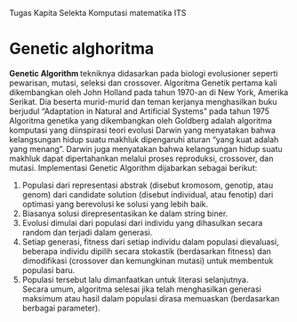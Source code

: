 Tugas Kapita Selekta Komputasi matematika ITS
# Genetic alghoritma
<b> Genetic Algorithm </b> tekniknya didasarkan pada biologi evolusioner seperti pewarisan, mutasi, seleksi dan crossover.
Algoritma Genetik pertama kali dikembangkan oleh John Holland pada tahun 1970-an di New York, Amerika Serikat. Dia beserta murid-murid dan teman kerjanya menghasilkan buku berjudul “Adaptation in Natural and Artificial Systems” pada tahun 1975
Algoritma genetika yang dikembangkan oleh Goldberg adalah algoritma komputasi yang diinspirasi teori evolusi Darwin yang menyatakan bahwa kelangsungan hidup suatu makhluk dipengaruhi aturan “yang kuat adalah yang menang”. Darwin juga menyatakan bahwa kelangsungan hidup suatu makhluk dapat dipertahankan melalui proses reproduksi, crossover, dan mutasi.
Implementasi Genetic Algorithm dijabarkan sebagai berikut:
1. Populasi dari representasi abstrak (disebut kromosom, genotip, atau genom) dari candidate solution (disebut individual, atau fenotip) dari optimasi yang berevolusi ke solusi yang lebih baik.
2. Biasanya solusi direpresentasikan ke dalam string biner.
3.  Evolusi dimulai dari populasi dari individu yang dihasulkan secara random dan terjadi dalam generasi.
4.  Setiap generasi, fitness dari setiap individu dalam populasi dievaluasi, beberapa individu dipilih secara stokastik (berdasarkan fitness) dan dimodifikasi (crossover dan kemungkinan mutasi) untuk membentuk populasi baru.
5.  Populasi tersebut lalu dimanfaatkan untuk literasi selanjutnya.<br>
Secara umum, algoritma selesai jika telah menghasilkan generasi maksimum atau hasil dalam populasi dirasa memuaskan (berdasarkan berbagai parameter).
